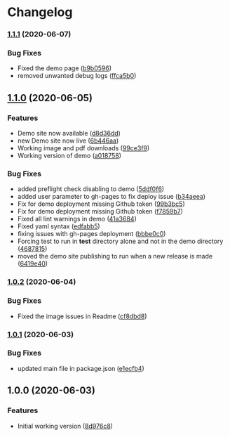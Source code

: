 # Changelog

### [1.1.1](https://www.github.com/fantasywidgets/wifi-qr-code-generator/compare/v1.1.0...v1.1.1) (2020-06-07)


### Bug Fixes

* Fixed the demo page ([b9b0596](https://www.github.com/fantasywidgets/wifi-qr-code-generator/commit/b9b05960f31653af708d08689cb8785fa7a9cfaf))
* removed unwanted debug logs ([ffca5b0](https://www.github.com/fantasywidgets/wifi-qr-code-generator/commit/ffca5b0b5fdd2dc4488c88c19688d824b0a74889))

## [1.1.0](https://www.github.com/fantasywidgets/wifi-qr-code-generator/compare/v1.0.2...v1.1.0) (2020-06-05)


### Features

* Demo site now available ([d8d36dd](https://www.github.com/fantasywidgets/wifi-qr-code-generator/commit/d8d36dddace910db4e2a1dc2766e87c44ff19774))
* new Demo site now live ([6b446aa](https://www.github.com/fantasywidgets/wifi-qr-code-generator/commit/6b446aaf85bbe6c0b7c98c21ff63ea93468cf42e))
* Working image and pdf downloads ([99ce3f9](https://www.github.com/fantasywidgets/wifi-qr-code-generator/commit/99ce3f98caf559736ad1980f76034efa7c894c90))
* Working version of demo ([a018758](https://www.github.com/fantasywidgets/wifi-qr-code-generator/commit/a018758cd80d1bda33c53cdda7bccde407e127fe))


### Bug Fixes

* added preflight check disabling to demo ([5ddf0f6](https://www.github.com/fantasywidgets/wifi-qr-code-generator/commit/5ddf0f69b19f50615af7fdfed12f3fbd6e0d2716))
* added user parameter to gh-pages to fix deploy issue ([b34aeea](https://www.github.com/fantasywidgets/wifi-qr-code-generator/commit/b34aeeafc996e91818dc6c79b66c99138a4fe4d0))
* Fix for demo deployment missing Github token ([99b3bc5](https://www.github.com/fantasywidgets/wifi-qr-code-generator/commit/99b3bc5a66bd7235104ffa4b3451938d89b943ae))
* Fix for demo deployment missing Github token ([f7859b7](https://www.github.com/fantasywidgets/wifi-qr-code-generator/commit/f7859b76e188c29b51fcc72cdccc7efff16b7643))
* Fixed all lint warnings in demo ([41a3684](https://www.github.com/fantasywidgets/wifi-qr-code-generator/commit/41a368466e7fc3cd26a44296616fa29f7018f307))
* Fixed yaml syntax ([edfabb5](https://www.github.com/fantasywidgets/wifi-qr-code-generator/commit/edfabb5186b79e7a65c896dcb1d584bbc58bdb79))
* fixing issues with gh-pages deployment ([bbbe0c0](https://www.github.com/fantasywidgets/wifi-qr-code-generator/commit/bbbe0c027440c337e5ce845a841a2b9417a568c1))
* Forcing test to run in __test__ directory alone and not in the demo directory ([4687815](https://www.github.com/fantasywidgets/wifi-qr-code-generator/commit/46878150c526221edd29c270ffd361381ea3577b))
* moved the demo site publishing to run when a new release is made ([6419e40](https://www.github.com/fantasywidgets/wifi-qr-code-generator/commit/6419e40e76189c905d168be647bd2ee777619b58))

### [1.0.2](https://www.github.com/fantasywidgets/wifi-qr-code-generator/compare/v1.0.1...v1.0.2) (2020-06-04)


### Bug Fixes

* Fixed the image issues in Readme ([cf8dbd8](https://www.github.com/fantasywidgets/wifi-qr-code-generator/commit/cf8dbd884abd4ce631971411aec3552df407f8f1))

### [1.0.1](https://www.github.com/fantasywidgets/wifi-qr-code-generator/compare/v1.0.0...v1.0.1) (2020-06-03)


### Bug Fixes

* updated main file in package.json ([e1ecfb4](https://www.github.com/fantasywidgets/wifi-qr-code-generator/commit/e1ecfb4c8e14f63ef8c23917a9211ce2d0e92204))

## 1.0.0 (2020-06-03)


### Features

* Initial working version ([8d976c8](https://www.github.com/fantasywidgets/wifi-qr-code-generator/commit/8d976c8a5b98abd948a9b7acd7029c19f638cc31))
